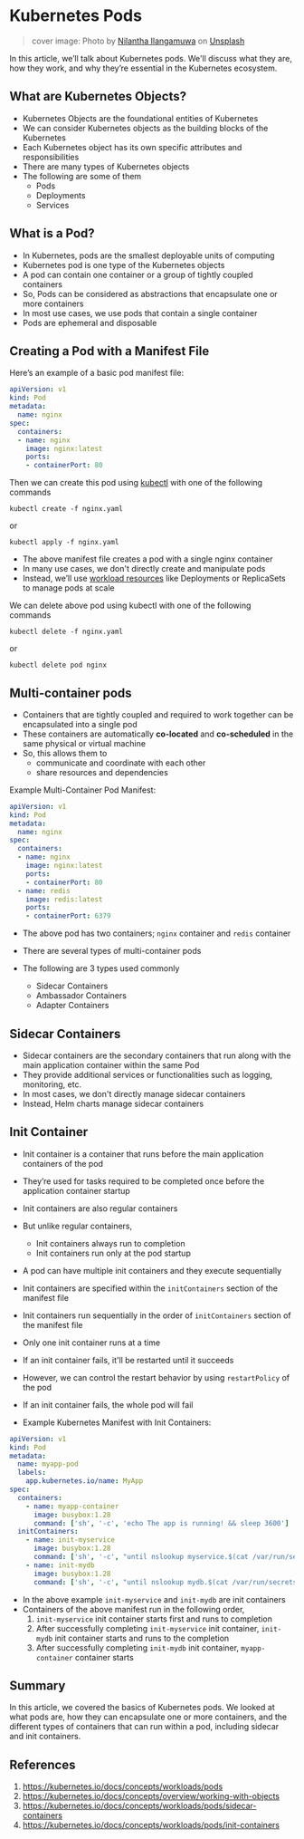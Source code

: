 # Kubernetes Pods

> cover image: Photo by <a href="https://unsplash.com/@ilangamuwa?utm_content=creditCopyText&utm_medium=referral&utm_source=unsplash">Nilantha Ilangamuwa</a> on <a href="https://unsplash.com/photos/ship-on-dock-near-shipping-containers-d3766qQNQIY?utm_content=creditCopyText&utm_medium=referral&utm_source=unsplash">Unsplash</a>

In this article, we’ll talk about Kubernetes pods. We'll discuss what they are, how they work, and why they’re essential in the Kubernetes ecosystem.

## What are Kubernetes Objects?

* Kubernetes Objects are the foundational entities of Kubernetes
* We can consider Kubernetes objects as the building blocks of the Kubernetes
* Each Kubernetes object has its own specific attributes and responsibilities
* There are many types of Kubernetes objects
* The following are some of them
  * Pods
  * Deployments
  * Services

## What is a Pod?

* In Kubernetes, pods are the smallest deployable units of computing
* Kubernetes pod is one type of the Kubernetes objects
* A pod can contain one container or a group of tightly coupled containers
* So, Pods can be considered as abstractions that encapsulate one or more containers
* In most use cases, we use pods that contain a single container
* Pods are ephemeral and disposable

## Creating a Pod with a Manifest File

Here’s an example of a basic pod manifest file:
```yaml
apiVersion: v1
kind: Pod
metadata:
  name: nginx
spec:
  containers:
  - name: nginx
    image: nginx:latest
    ports:
    - containerPort: 80
```

Then we can create this pod using [kubectl](https://kubernetes.io/docs/reference/kubectl) with one of the following commands
```shell
kubectl create -f nginx.yaml
```
or
```shell
kubectl apply -f nginx.yaml
```

* The above manifest file creates a pod with a single nginx container
* In many use cases, we don't directly create and manipulate pods
* Instead, we’ll use [workload resources](https://kubernetes.io/docs/concepts/workloads) like Deployments or ReplicaSets to manage pods at scale

We can delete above pod using kubectl with one of the following commands
```shell
kubectl delete -f nginx.yaml
```
or
```shell
kubectl delete pod nginx
```

## Multi-container pods

* Containers that are tightly coupled and required to work together can be encapsulated into a single pod
* These containers are automatically **co-located** and **co-scheduled** in the same physical or virtual machine
* So, this allows them to
  * communicate and coordinate with each other
  * share resources and dependencies

Example Multi-Container Pod Manifest:
```yaml
apiVersion: v1
kind: Pod
metadata:
  name: nginx
spec:
  containers:
  - name: nginx
    image: nginx:latest
    ports:
    - containerPort: 80
  - name: redis
    image: redis:latest
    ports:
    - containerPort: 6379
```

* The above pod has two containers; `nginx` container and `redis` container

* There are several types of multi-container pods
* The following are 3 types used commonly
  * Sidecar Containers
  * Ambassador Containers
  * Adapter Containers

## Sidecar Containers

* Sidecar containers are the secondary containers that run along with the main application container within the same Pod
* They provide additional services or functionalities such as logging, monitoring, etc.
* In most cases, we don't directly manage sidecar containers
* Instead, Helm charts manage sidecar containers

## Init Container

* Init container is a container that runs before the main application containers of the pod
* They’re used for tasks required to be completed once before the application container startup
* Init containers are also regular containers
* But unlike regular containers,
  * Init containers always run to completion
  * Init containers run only at the pod startup
* A pod can have multiple init containers and they execute sequentially
* Init containers are specified within the `initContainers` section of the manifest file
* Init containers run sequentially in the order of `initContainers` section of the manifest file
* Only one init container runs at a time
* If an init container fails, it'll be restarted until it succeeds
* However, we can control the restart behavior by using `restartPolicy` of the pod
* If an init container fails, the whole pod will fail

* Example Kubernetes Manifest with Init Containers:
```yaml
apiVersion: v1
kind: Pod
metadata:
  name: myapp-pod
  labels:
    app.kubernetes.io/name: MyApp
spec:
  containers:
    - name: myapp-container
      image: busybox:1.28
      command: ['sh', '-c', 'echo The app is running! && sleep 3600']
  initContainers:
    - name: init-myservice
      image: busybox:1.28
      command: ['sh', '-c', "until nslookup myservice.$(cat /var/run/secrets/kubernetes.io/serviceaccount/namespace).svc.cluster.local; do echo waiting for myservice; sleep 2; done"]
    - name: init-mydb
      image: busybox:1.28
      command: ['sh', '-c', "until nslookup mydb.$(cat /var/run/secrets/kubernetes.io/serviceaccount/namespace).svc.cluster.local; do echo waiting for mydb; sleep 2; done"]
```

* In the above example `init-myservice` and `init-mydb` are init containers
* Containers of the above manifest run in the following order,
  1. `init-myservice` init container starts first and runs to completion
  2. After successfully completing `init-myservice` init container, `init-mydb` init container starts and runs to the completion
  3. After successfully completing `init-mydb` init container, `myapp-container` container starts

## Summary

In this article, we covered the basics of Kubernetes pods. We looked at what pods are, how they can encapsulate one or more containers, and the different types of containers that can run within a pod, including sidecar and init containers.

## References

1. https://kubernetes.io/docs/concepts/workloads/pods
2. https://kubernetes.io/docs/concepts/overview/working-with-objects
3. https://kubernetes.io/docs/concepts/workloads/pods/sidecar-containers
4. https://kubernetes.io/docs/concepts/workloads/pods/init-containers
